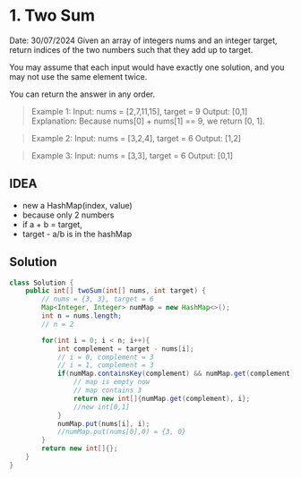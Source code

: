 # 1. Two Sum

Date: 30/07/2024
Given an array of integers nums and an integer target, return indices of the two numbers such that they add up to target.

You may assume that each input would have exactly one solution, and you may not use the same element twice.

You can return the answer in any order.

> Example 1:
> Input: nums = [2,7,11,15], target = 9
> Output: [0,1]
> Explanation: Because nums[0] + nums[1] == 9, we return [0, 1].

> Example 2:
> Input: nums = [3,2,4], target = 6
> Output: [1,2]

> Example 3:
> Input: nums = [3,3], target = 6
> Output: [0,1]

## IDEA

- new a HashMap(index, value)
- because only 2 numbers
- if a + b = target,
- target - a/b is in the hashMap

## Solution

```java
class Solution {
    public int[] twoSum(int[] nums, int target) {
        // nums = {3, 3}, target = 6
        Map<Integer, Integer> numMap = new HashMap<>();
        int n = nums.length;
        // n = 2

        for(int i = 0; i < n; i++){
            int complement = target - nums[i];
            // i = 0, complement = 3
            // i = 1, complement = 3
            if(numMap.containsKey(complement) && numMap.get(complement) != i){
                // map is empty now
                // map contains 3
                return new int[]{numMap.get(complement), i};
                //new int[0,1]
            }
            numMap.put(nums[i], i);
            //numMap.put(nums[0],0) = {3, 0}
        }
        return new int[]{};
    }
}
```
